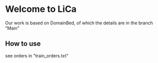 # Welcome to LiCa

Our work is based on DomainBed, of which the details are in the branch "Main"

## How to use
see orders in "train_orders.txt"
